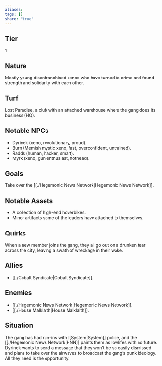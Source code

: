 ```yaml
---
aliases: 
tags: []
share: "true"
---
```

## Tier

1

## Nature

Mostly young disenfranchised xenos who have turned to crime and found strength and solidarity with each other.

## Turf

Lost Paradise, a club with an attached warehouse where the gang does its business (HQ).

## Notable NPCs

- Dyrinek (xeno, revolutionary, proud).
- Burn (Memish mystic xeno, fast, overconfident, untrained).
- Radds (human, hacker, smart).
- Myrk (xeno, gun enthusiast, hothead).


## Goals

Take over the [[./Hegemonic News Network|Hegemonic News Network]].

## Notable Assets

- A collection of high-end hoverbikes.
- Minor artifacts some of the leaders have attached to themselves.


## Quirks

When a new member joins the gang, they all go out on a drunken tear across the city, leaving a swath of wreckage in their wake.

## Allies

- [[./Cobalt Syndicate|Cobalt Syndicate]].


## Enemies

- [[./Hegemonic News Network|Hegemonic News Network]].
- [[./House Malklaith|House Malklaith]].


## Situation

The gang has had run-ins with [[System|System]] police, and the [[./Hegemonic News Network|HNN]] paints them as lowlifes with no future. Dyrinek wants to send a message that they won’t be so easily dismissed and plans to take over the airwaves to broadcast the gang’s punk ideology. All they need is the opportunity.
